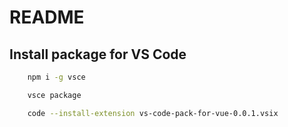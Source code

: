 # README

## Install package for VS Code

```sh
    npm i -g vsce
```

```sh
    vsce package
```

```sh
    code --install-extension vs-code-pack-for-vue-0.0.1.vsix
```




